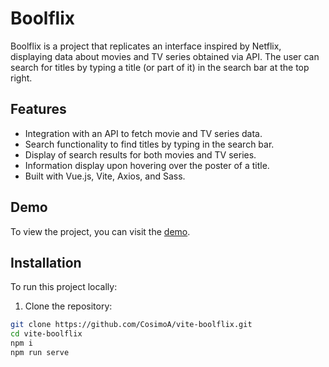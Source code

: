 # Boolflix

Boolflix is a project that replicates an interface inspired by Netflix, displaying data about movies and TV series obtained via API. The user can search for titles by typing a title (or part of it) in the search bar at the top right.

## Features

- Integration with an API to fetch movie and TV series data.
- Search functionality to find titles by typing in the search bar.
- Display of search results for both movies and TV series.
- Information display upon hovering over the poster of a title.
- Built with Vue.js, Vite, Axios, and Sass.

## Demo

To view the project, you can visit the [demo](https://cosimoa.github.io/vite-boolflix/).

## Installation

To run this project locally:

1. Clone the repository:

```bash
git clone https://github.com/CosimoA/vite-boolflix.git
cd vite-boolflix
npm i
npm run serve
